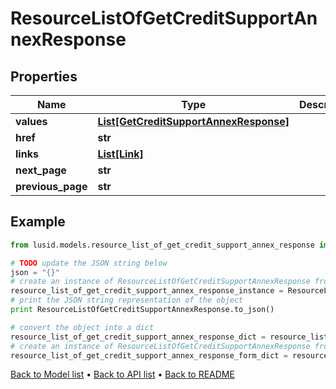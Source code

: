 # ResourceListOfGetCreditSupportAnnexResponse


## Properties
Name | Type | Description | Notes
------------ | ------------- | ------------- | -------------
**values** | [**List[GetCreditSupportAnnexResponse]**](GetCreditSupportAnnexResponse.md) |  | 
**href** | **str** |  | [optional] 
**links** | [**List[Link]**](Link.md) |  | [optional] 
**next_page** | **str** |  | [optional] 
**previous_page** | **str** |  | [optional] 

## Example

```python
from lusid.models.resource_list_of_get_credit_support_annex_response import ResourceListOfGetCreditSupportAnnexResponse

# TODO update the JSON string below
json = "{}"
# create an instance of ResourceListOfGetCreditSupportAnnexResponse from a JSON string
resource_list_of_get_credit_support_annex_response_instance = ResourceListOfGetCreditSupportAnnexResponse.from_json(json)
# print the JSON string representation of the object
print ResourceListOfGetCreditSupportAnnexResponse.to_json()

# convert the object into a dict
resource_list_of_get_credit_support_annex_response_dict = resource_list_of_get_credit_support_annex_response_instance.to_dict()
# create an instance of ResourceListOfGetCreditSupportAnnexResponse from a dict
resource_list_of_get_credit_support_annex_response_form_dict = resource_list_of_get_credit_support_annex_response.from_dict(resource_list_of_get_credit_support_annex_response_dict)
```
[Back to Model list](../README.md#documentation-for-models) &#8226; [Back to API list](../README.md#documentation-for-api-endpoints) &#8226; [Back to README](../README.md)


